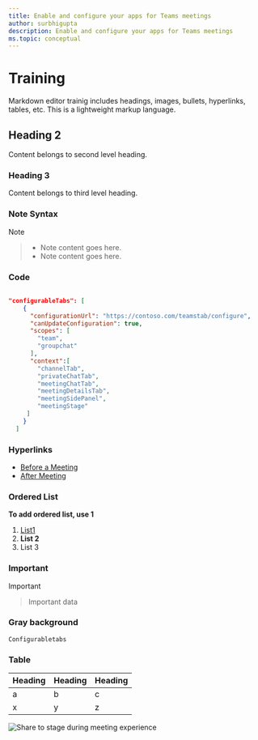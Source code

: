 ```yaml
---
title: Enable and configure your apps for Teams meetings
author: surbhigupta
description: Enable and configure your apps for Teams meetings 
ms.topic: conceptual
---
```


# Training

Markdown editor trainig includes headings, images, bullets, hyperlinks, tables, etc.
This is a lightweight markup language.

## Heading 2

Content belongs to second level heading.

### Heading 3

Content belongs to third level heading.

### Note Syntax

> [!NOTE]

> * Note content goes here.
> * Note content goes here.

### Code

```json

"configurableTabs": [
    {
      "configurationUrl": "https://contoso.com/teamstab/configure",
      "canUpdateConfiguration": true,
      "scopes": [
        "team",
        "groupchat"
      ],
      "context":[
        "channelTab",
        "privateChatTab",
        "meetingChatTab",
        "meetingDetailsTab",
        "meetingSidePanel",
        "meetingStage"
     ]
    }
  ]
  ```

  ### Hyperlinks
  * [Before a Meeting](#before-a-meeting)
  * [After Meeting](after-a-meeting)

  ### Ordered List
  **To add ordered list, use 1**

  1. [List1](#before-a-meeting)
  1. **List 2**
  1. List 3

  ### Important

  > [!IMPORTANT]

  > Important data

  ### Gray background

  `Configurabletabs`

  ### Table

  | Heading | Heading | Heading |
  |----------|-----------|-----------|
  |a | b| c|
  |x | y| z|

![Share to stage during meeting experience]()


